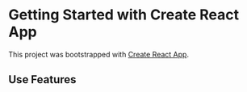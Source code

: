 # Getting Started with Create React App

This project was bootstrapped with [Create React App](https://github.com/facebook/create-react-app).

## Use Features



